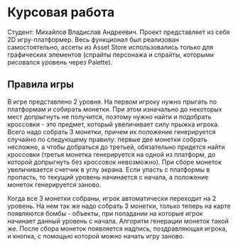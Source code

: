 # Курсовая работа

Студент: Михайлов Владислав Андреевич.
Проект представляет из себя 2D игру-платформер. Весь функционал был реализован самостоятельно, ассеты из Asset Store использовались только для графических элементов (спрайты персонажа и спрайты, которыми рисовался уровень через Palette).

## Правила игры

В игре представлено 2 уровня. На первом игроку нужно прыгать по платформам и собирать монетки. При этом изначально до некоторых мест допрыгнуть не получится, поэтому нужно найти и подобрать кроссовки - это предмет, который увеличивает силу прыжка игрока.  Всего надо собрать 3 монетки, причем их положение генерируется случайно по следующему правилу: первые две монетки собрать несложно, а чтобы добраться до третьей, обязательно придется найти кроссовки (третья монетка генерируется на одной из платформ, до которой допрыгнуть без кроссовок невозможно). При сборе монеток увеличивается счетчик в углу экрана. Если упасть с платформы в пропасть, то текущий уровень начинается с начала, а положение монеток генерируется заново.

Когда все 3 монетки собраны, игрок автоматически переходит на 2 уровень. На нем так же надо собрать 3 монетки, только теперь на карте появляются бомбы - объекты, при попадании на которые игрок начинает данный уровень с начала. Алгоритм генерации монеток такой же. После сбора монеток появляется надпись, поздравляющая игрока, и кнопка, с помощью которой можно начать игру заново.
